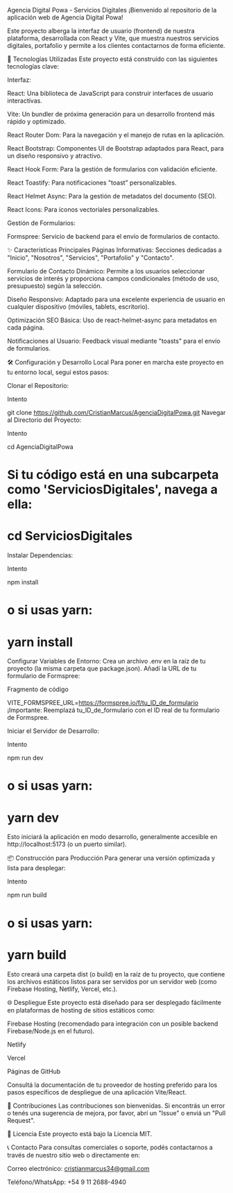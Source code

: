 Agencia Digital Powa - Servicios Digitales
¡Bienvenido al repositorio de la aplicación web de Agencia Digital Powa!

Este proyecto alberga la interfaz de usuario (frontend) de nuestra plataforma, desarrollada con React y Vite, que muestra nuestros servicios digitales, portafolio y permite a los clientes contactarnos de forma eficiente.

🚀 Tecnologías Utilizadas
Este proyecto está construido con las siguientes tecnologías clave:

Interfaz:

React: Una biblioteca de JavaScript para construir interfaces de usuario interactivas.

Vite: Un bundler de próxima generación para un desarrollo frontend más rápido y optimizado.

React Router Dom: Para la navegación y el manejo de rutas en la aplicación.

React Bootstrap: Componentes UI de Bootstrap adaptados para React, para un diseño responsivo y atractivo.

React Hook Form: Para la gestión de formularios con validación eficiente.

React Toastify: Para notificaciones "toast" personalizables.

React Helmet Async: Para la gestión de metadatos del documento (SEO).

React Icons: Para íconos vectoriales personalizables.

Gestión de Formularios:

Formspree: Servicio de backend para el envío de formularios de contacto.

✨ Características Principales
Páginas Informativas: Secciones dedicadas a "Inicio", "Nosotros", "Servicios", "Portafolio" y "Contacto".

Formulario de Contacto Dinámico: Permite a los usuarios seleccionar servicios de interés y proporciona campos condicionales (método de uso, presupuesto) según la selección.

Diseño Responsivo: Adaptado para una excelente experiencia de usuario en cualquier dispositivo (móviles, tablets, escritorio).

Optimización SEO Básica: Uso de react-helmet-async para metadatos en cada página.

Notificaciones al Usuario: Feedback visual mediante "toasts" para el envío de formularios.

🛠️ Configuración y Desarrollo Local
Para poner en marcha este proyecto en tu entorno local, seguí estos pasos:

Clonar el Repositorio:

Intento

git clone https://github.com/CristianMarcus/AgenciaDigitalPowa.git
Navegar al Directorio del Proyecto:

Intento

cd AgenciaDigitalPowa
# Si tu código está en una subcarpeta como 'ServiciosDigitales', navega a ella:
# cd ServiciosDigitales
Instalar Dependencias:

Intento

npm install
# o si usas yarn:
# yarn install
Configurar Variables de Entorno:
Crea un archivo .env en la raíz de tu proyecto (la misma carpeta que package.json).
Añadí la URL de tu formulario de Formspree:

Fragmento de código

VITE_FORMSPREE_URL=https://formspree.io/f/tu_ID_de_formulario
¡Importante: Reemplazá tu_ID_de_formulario con el ID real de tu formulario de Formspree.

Iniciar el Servidor de Desarrollo:

Intento

npm run dev
# o si usas yarn:
# yarn dev
Esto iniciará la aplicación en modo desarrollo, generalmente accesible en http://localhost:5173 (o un puerto similar).

📦 Construcción para Producción
Para generar una versión optimizada y lista para desplegar:

Intento

npm run build
# o si usas yarn:
# yarn build
Esto creará una carpeta dist (o build) en la raíz de tu proyecto, que contiene los archivos estáticos listos para ser servidos por un servidor web (como Firebase Hosting, Netlify, Vercel, etc.).

🌐 Despliegue
Este proyecto está diseñado para ser desplegado fácilmente en plataformas de hosting de sitios estáticos como:

Firebase Hosting (recomendado para integración con un posible backend Firebase/Node.js en el futuro).

Netlify

Vercel

Páginas de GitHub

Consultá la documentación de tu proveedor de hosting preferido para los pasos específicos de despliegue de una aplicación Vite/React.

🤝 Contribuciones
Las contribuciones son bienvenidas. Si encontrás un error o tenés una sugerencia de mejora, por favor, abrí un "Issue" o enviá un "Pull Request".

📄 Licencia
Este proyecto está bajo la Licencia MIT.


📞 Contacto
Para consultas comerciales o soporte, podés contactarnos a través de nuestro sitio web o directamente en:

Correo electrónico: cristianmarcus34@gmail.com

Teléfono/WhatsApp: +54 9 11 2688-4940

